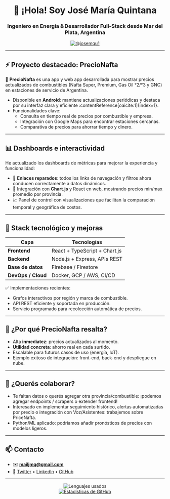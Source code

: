 <h1 align="center">👋 ¡Hola! Soy José María Quintana</h1>
<h3 align="center">Ingeniero en Energía & Desarrollador Full‑Stack desde Mar del Plata, Argentina</h3>

<p align="center">
  <a href="https://twitter.com/josemqu1" target="_blank">
    <img src="https://img.shields.io/twitter/follow/josemqu1?logo=twitter&style=for-the-badge" alt="@josemqu1" />
  </a>
</p>

---

## ⚡ Proyecto destacado: **PrecioNafta**

📱 **PrecioNafta** es una app y web app desarrollada para mostrar precios actualizados de combustibles (Nafta Super, Premium, Gas Oil °2/°3 y GNC) en estaciones de servicio de Argentina.

- Disponible en **Android**: mantiene actualizaciones periódicas y destaca por su interfaz clara y eficiente :contentReference[oaicite:1]{index=1}.
- Funcionalidades clave:
  - Consulta en tiempo real de precios por combustible y empresa.
  - Integración con Google Maps para encontrar estaciones cercanas.
  - Comparativa de precios para ahorrar tiempo y dinero.

---

## 📊 Dashboards e interactividad

He actualizado los dashboards de métricas para mejorar la experiencia y funcionalidad:

- 🔗 **Enlaces reparados**: todos los links de navegación y filtros ahora conducen correctamente a datos dinámicos.
- 🧰 Integración con **Chart.js** y React en web, mostrando precios min/max promedio por provincia.
- 📈 Panel de control con visualizaciones que facilitan la comparación temporal y geográfica de costos.

---

## 🔧 Stack tecnológico y mejoras

| Capa              | Tecnologías |
|-------------------|-------------|
| **Frontend**      | React + TypeScript + Chart.js |
| **Backend**       | Node.js + Express, APIs REST |
| **Base de datos** | Firebase / Firestore |
| **DevOps / Cloud**| Docker, GCP / AWS, CI/CD |

✅ Implementaciones recientes:
- Grafos interactivos por región y marca de combustible.
- API REST eficiente y soportada en producción.
- Servicio programado para recolección automática de precios.

---

## 🚀 ¿Por qué PrecioNafta resalta?

- Alta **inmediatez**: precios actualizados al momento.
- **Utilidad concreta**: ahorro real en cada surtido.
- Escalable para futuros casos de uso (energía, IoT).
- Ejemplo exitoso de integración: front-end, back-end y despliegue en nube.

---

## 🤝 ¿Querés colaborar?

- Te faltan datos o querés agregar otra provincia/combustible: ¡podemos agregar endpoints / scrapers o extender frontend!
- Interesado en implementar seguimiento histórico, alertas automatizadas por precio o integración con Voz/Asistentes: trabajemos sobre PriceNafta.
- Python/ML aplicado: podríamos añadir pronósticos de precios con modelos ligeros.

---

## 📫 Contacto

- ✉️ **mailjmq@gmail.com**  
- 🔗 [Twitter](https://twitter.com/josemqu1) • [LinkedIn](https://linkedin.com/in/jos%C3%...) • [GitHub](https://github.com/jmquintana)

---

<p align="center">
  <img src="https://github-readme-stats.vercel.app/api/top-langs?username=jmquintana&layout=compact&theme=transparent" alt="Lenguajes usados" />
  <br/>
  <a href="https://github.com/jmquintana">
    <img src="https://github-readme-stats.vercel.app/api?username=jmquintana&theme=transparent" alt="Estadísticas de GitHub" />
  </a>
</p>
